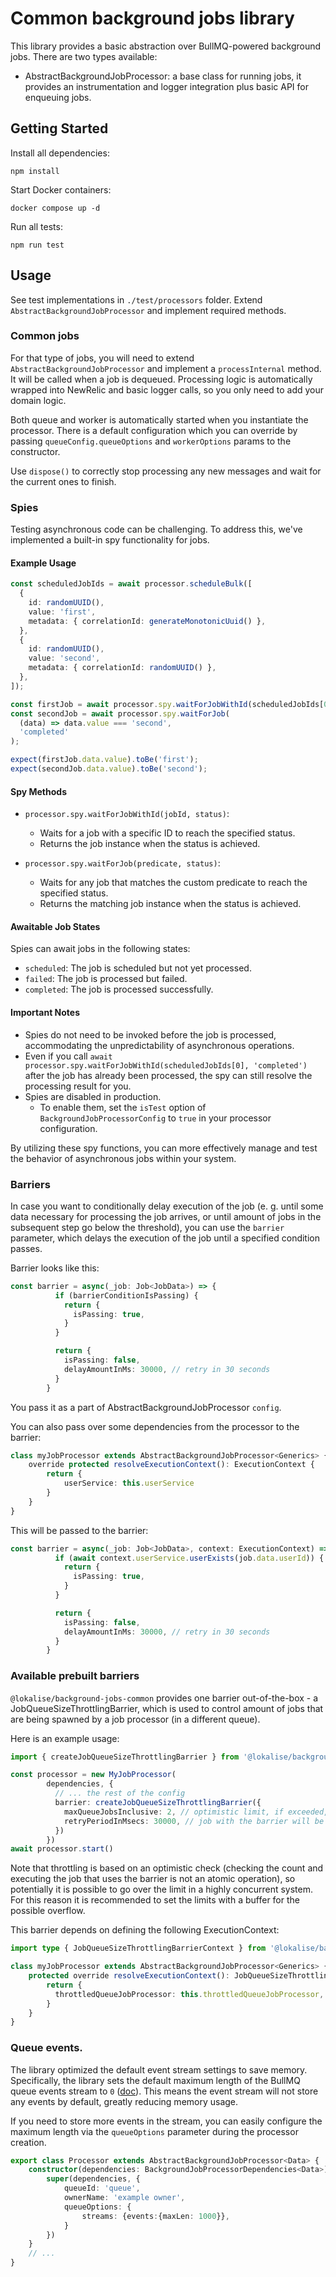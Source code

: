 # Common background jobs library

This library provides a basic abstraction over BullMQ-powered background jobs. There are two types available:

- AbstractBackgroundJobProcessor: a base class for running jobs, it provides an instrumentation and logger integration plus
  basic API for enqueuing jobs.

## Getting Started

Install all dependencies:

```shell
npm install
```

Start Docker containers:
```shell
docker compose up -d
```

Run all tests:

```shell
npm run test
```

## Usage

See test implementations in `./test/processors` folder. Extend `AbstractBackgroundJobProcessor` and implement required methods.

### Common jobs

For that type of jobs, you will need to extend `AbstractBackgroundJobProcessor` and implement a `processInternal` method.
It will be called when a job is dequeued. Processing logic is automatically wrapped into NewRelic and basic logger calls,
so you only need to add your domain logic.

Both queue and worker is automatically started when you instantiate the processor. There is a default configuration which
you can override by passing `queueConfig.queueOptions` and `workerOptions` params to the constructor.

Use `dispose()` to correctly stop processing any new messages and wait for the current ones to finish.


### Spies

Testing asynchronous code can be challenging. To address this, we've implemented a built-in spy functionality for jobs.

#### Example Usage

```typescript
const scheduledJobIds = await processor.scheduleBulk([
  {
    id: randomUUID(),
    value: 'first',
    metadata: { correlationId: generateMonotonicUuid() },
  },
  {
    id: randomUUID(),
    value: 'second',
    metadata: { correlationId: randomUUID() },
  },
]);

const firstJob = await processor.spy.waitForJobWithId(scheduledJobIds[0], 'completed');
const secondJob = await processor.spy.waitForJob(
  (data) => data.value === 'second',
  'completed'
);

expect(firstJob.data.value).toBe('first');
expect(secondJob.data.value).toBe('second');
```

#### Spy Methods

- `processor.spy.waitForJobWithId(jobId, status)`:
  - Waits for a job with a specific ID to reach the specified status.
  - Returns the job instance when the status is achieved.

- `processor.spy.waitForJob(predicate, status)`:
  - Waits for any job that matches the custom predicate to reach the specified status.
  - Returns the matching job instance when the status is achieved.

#### Awaitable Job States

Spies can await jobs in the following states:

- `scheduled`: The job is scheduled but not yet processed.
- `failed`: The job is processed but failed.
- `completed`: The job is processed successfully.

#### Important Notes

- Spies do not need to be invoked before the job is processed, accommodating the unpredictability of asynchronous operations.
- Even if you call `await processor.spy.waitForJobWithId(scheduledJobIds[0], 'completed')` after the job has already been processed, the spy can still resolve the processing result for you.
- Spies are disabled in production.
  - To enable them, set the `isTest` option of `BackgroundJobProcessorConfig` to `true` in your processor configuration.

By utilizing these spy functions, you can more effectively manage and test the behavior of asynchronous jobs within your system.


### Barriers

In case you want to conditionally delay execution of the job (e. g. until some data necessary for processing the job arrives, or until amount of jobs in the subsequent step go below the threshold), you can use the `barrier` parameter, which delays the execution of the job until a specified condition passes.

Barrier looks like this:

```ts
const barrier = async(_job: Job<JobData>) => {
          if (barrierConditionIsPassing) {
            return {
              isPassing: true,
            }
          }

          return {
            isPassing: false,
            delayAmountInMs: 30000, // retry in 30 seconds
          }
        }
```

You pass it as a part of AbstractBackgroundJobProcessor `config`.

You can also pass over some dependencies from the processor to the barrier:

```ts
class myJobProcessor extends AbstractBackgroundJobProcessor<Generics> {
    override protected resolveExecutionContext(): ExecutionContext {
        return {
            userService: this.userService
        }
    }
}
```

This will be passed to the barrier:

```ts
const barrier = async(_job: Job<JobData>, context: ExecutionContext) => {
          if (await context.userService.userExists(job.data.userId)) {
            return {
              isPassing: true,
            }
          }

          return {
            isPassing: false,
            delayAmountInMs: 30000, // retry in 30 seconds
          }
        }
```

### Available prebuilt barriers

`@lokalise/background-jobs-common` provides one barrier out-of-the-box - a JobQueueSizeThrottlingBarrier, which is used to control amount of jobs that are being spawned by a job processor (in a different queue).

Here is an example usage:

```ts
import { createJobQueueSizeThrottlingBarrier } from '@lokalise/background-jobs-common'    

const processor = new MyJobProcessor(
        dependencies, {
          // ... the rest of the config
          barrier: createJobQueueSizeThrottlingBarrier({
            maxQueueJobsInclusive: 2, // optimistic limit, if exceeded, job with the barrier will be delayed
            retryPeriodInMsecs: 30000, // job with the barrier will be retried in 30 seconds if there are too many jobs in the throttled queue
          })
        })
await processor.start()
```

Note that throttling is based on an optimistic check (checking the count and executing the job that uses the barrier is not an atomic operation), so potentially it is possible to go over the limit in a highly concurrent system. For this reason it is recommended to set the limits with a buffer for the possible overflow.

This barrier depends on defining the following ExecutionContext: 

```ts
import type { JobQueueSizeThrottlingBarrierContext } from '@lokalise/background-jobs-common'

class myJobProcessor extends AbstractBackgroundJobProcessor<Generics> {
    protected override resolveExecutionContext(): JobQueueSizeThrottlingBarrierContext {
        return {
          throttledQueueJobProcessor: this.throttledQueueJobProcessor, // AbstractBackgroundJobProcessor
        }
    }
}
```


### Queue events.
The library optimized the default event stream settings to save memory. Specifically, the library sets the default
maximum length of the BullMQ queue events stream to `0` ([doc](https://docs.bullmq.io/guide/events)). This means the 
event stream will not store any events by default, greatly reducing memory usage.

If you need to store more events in the stream, you can easily configure the maximum length via the `queueOptions`
parameter during the processor creation.

```ts
export class Processor extends AbstractBackgroundJobProcessor<Data> {
    constructor(dependencies: BackgroundJobProcessorDependencies<Data>) {
        super(dependencies, {
            queueId: 'queue',
            ownerName: 'example owner',
            queueOptions: {
                streams: {events:{maxLen: 1000}},
            }
        })
    }
    // ...
}
```